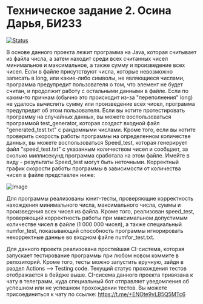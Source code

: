 # Техническое задание 2. Осина Дарья, БИ233
[![Status](https://github.com/general-suluguni/TZ2_MAIN_REPO/actions/workflows/CI_script.yml/badge.svg?branch=master)](https://github.com/general-suluguni/TZ2_MAIN_REPO/actions/workflows/CI_script.yml)


В основе данного проекта лежит программа на Java, которая считывает из файла числа, а затем находит среди всех считанных чисел минимальное и максимальное, а также сумму и произведение всех чисел. Если в файле присутствуют числа, которые невозможно записать в long, или какие-либо символы, не являющиеся числами, программа предупредит пользователя о том, что элемент не будет считан, и продолжит работу с остальными данными в файле. Если по каким-то причнам (обычно это происходит из-за "переполнения" long) не удалось вычислить сумму или произведение всех чисел, программа предупредит об этом пользователя. Если вы хотите протестировать программу на случайных данных, вы можете воспользоваться программой test_generator, которая создаст входной файл "generated_test.txt" с рандомными числами. Кроме того, если вы хотите проверить скорость работы программы на определенном количестве данных, вы можете воспользоваться Speed_test, которая генерирует файл "speed_test.txt" с указанным количеством чисел и сообщает, за сколько миллисекунд программа сработала на этом файле. Имейте в виду - результаты Speed_test могут быть неточными. Корректный график скорости работы программы в зависимости от количества чисел в файле представлен ниже: 

![image](https://github.com/general-suluguni/TZ2_MAIN_REPO/assets/167622542/0969e41b-e0f8-4167-8fb3-59a6d3dbf049)

Для программы реализованы юнит-тесты, проверяющие корректность нахождения минимального числа, максимального числа, суммы и произведения всех чисел из файла. Кроме того, реализован speed_test, проверяющий корректность работы при максимальном допустимым количестве чисел в файле (1 000 000 чисел), а также специальный numfor_test, показывающий способность программы игнорировать некорректные данные во входном файле numfor_test.txt.

Для данного проекта реализована простейшая CI-система, которая запускает тестирование программы при любом новом коммите в репозиторий. Кроме того, тесты можно запустить вручную, зайдя в раздел Actions --> Testing code. Текущий статус прохождения тестов отображается в бейдже выше. CI-сисема данного проекта привязана к чату в телеграмм, куда специальный бот отправляет уведомления об успешном или не успешном прохождении тестов. Вы можете присоединиться к чату по ссылке: https://t.me/+ENOte9vLB5Q5MTc6
